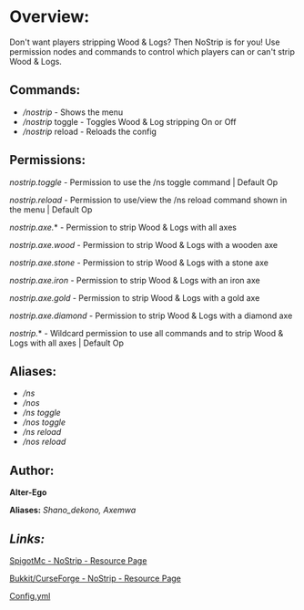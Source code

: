 # Overview: 
Don't want players stripping Wood & Logs? Then NoStrip is for you! 
Use permission nodes and commands to control which players can or can't strip Wood & Logs.

## Commands:
- */nostrip* - Shows the menu
- */nostrip* toggle - Toggles Wood & Log stripping On or Off
- */nostrip* reload - Reloads the config

## Permissions:
*nostrip.toggle* - Permission to use the /ns toggle command | Default Op

*nostrip.reload* - Permission to use/view the /ns reload command shown in the menu | Default Op

*nostrip.axe.** - Permission to strip Wood & Logs with all axes

*nostrip.axe.wood* - Permission to strip Wood & Logs with a wooden axe

*nostrip.axe.stone* - Permission to strip Wood & Logs with a stone axe

*nostrip.axe.iron* - Permission to strip Wood & Logs with an iron axe

*nostrip.axe.gold* - Permission to strip Wood & Logs with a gold axe

*nostrip.axe.diamond* - Permission to strip Wood & Logs with a diamond axe

*nostrip.** - Wildcard permission to use all commands and to strip Wood & Logs with all axes | Default Op

## Aliases:

- */ns*
- */nos*
- */ns toggle*
- */nos toggle*
- */ns reload*
- */nos reload*

## Author:

**Alter-Ego**
  
**Aliases:** *Shano_dekono, Axemwa*

## *Links:*
[SpigotMc - NoStrip - Resource Page](https://www.spigotmc.org/resources/nostrip-mc-1-13.61574/)

[Bukkit/CurseForge - NoStrip - Resource Page](https://dev.bukkit.org/projects/nostrip)

[Config.yml](https://dev.bukkit.org/projects/nostrip/pages/configuration)



